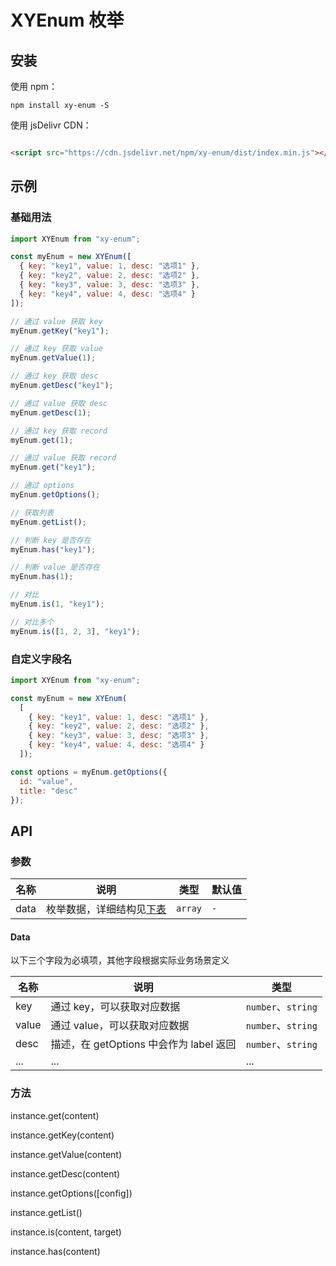 # XYEnum 枚举

## 安装

使用 npm：

```shell
npm install xy-enum -S
```

使用 jsDelivr CDN：

```html

<script src="https://cdn.jsdelivr.net/npm/xy-enum/dist/index.min.js"></script>
```

## 示例

### 基础用法

```js
import XYEnum from "xy-enum";

const myEnum = new XYEnum([
  { key: "key1", value: 1, desc: "选项1" },
  { key: "key2", value: 2, desc: "选项2" },
  { key: "key3", value: 3, desc: "选项3" },
  { key: "key4", value: 4, desc: "选项4" }
]);

// 通过 value 获取 key
myEnum.getKey("key1");

// 通过 key 获取 value
myEnum.getValue(1);

// 通过 key 获取 desc
myEnum.getDesc("key1");

// 通过 value 获取 desc
myEnum.getDesc(1);

// 通过 key 获取 record
myEnum.get(1);

// 通过 value 获取 record
myEnum.get("key1");

// 通过 options
myEnum.getOptions();

// 获取列表
myEnum.getList();

// 判断 key 是否存在
myEnum.has("key1");

// 判断 value 是否存在
myEnum.has(1);

// 对比
myEnum.is(1, "key1");

// 对比多个
myEnum.is([1, 2, 3], "key1");
```

### 自定义字段名

```js
import XYEnum from "xy-enum";

const myEnum = new XYEnum(
  [
    { key: "key1", value: 1, desc: "选项1" },
    { key: "key2", value: 2, desc: "选项2" },
    { key: "key3", value: 3, desc: "选项3" },
    { key: "key4", value: 4, desc: "选项4" }
  ]);

const options = myEnum.getOptions({
  id: "value",
  title: "desc"
});
```

## API

### 参数

| 名称   | 说明                    | 类型      | 默认值 |
|------|-----------------------|---------|-----|
| data | 枚举数据，详细结构见[下表](#data) | `array` | `-` |

#### Data

以下三个字段为必填项，其他字段根据实际业务场景定义

| 名称    | 说明                            | 类型                |
|-------|-------------------------------|-------------------|
| key   | 通过 key，可以获取对应数据               | `number`、`string` |
| value | 通过 value，可以获取对应数据             | `number`、`string` |
| desc  | 描述，在 getOptions 中会作为 label 返回 | `number`、`string` |
| ...   | ...                           | ...               |

### 方法

instance.get(content)

instance.getKey(content)

instance.getValue(content)

instance.getDesc(content)

instance.getOptions([config])

instance.getList()

instance.is(content, target)

instance.has(content)
